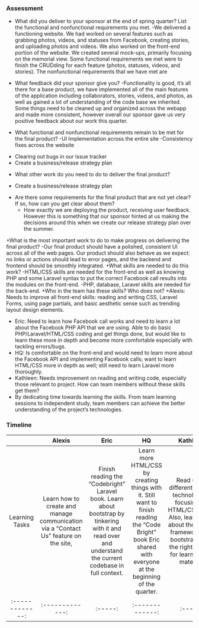 
### Assessment
 + What did you deliver to your sponsor at the end of spring quarter? List the functional and nonfunctional requirements you met.
-We delivered a functioning website. We had worked on several features such as grabbing photos, videos, and statuses from Facebook, creating stories, and uploading photos and videos. We also worked on the front-end portion of the website. We created several mock-ups, primarily focusing on the memorial view. Some functional requirements we met were to finish the CRUDding for each feature (photos, statuses, videos, and stories). The nonfunctional requirements that we have met are
+ What feedback did your sponsor give you?
-Functionality is good, it’s all there for a base product, we have implemented all of the main features of the application including collaborators, stories, videos, and photos, as well as gained a lot of understanding of the code base we inherited.  Some things need to be cleaned up and organized across the webapp and made more consistent, however overall our sponsor gave us very positive feedback about our work this quarter.

+ What functional and nonfunctional requirements remain to be met for the final product?
 -UI Implementation across the entire site
-Consistency fixes across the website
- Clearing out bugs in our issue tracker
- Create a business/release strategy plan

+ What other work do you need to do to deliver the final product?
- Create a business/release strategy plan

+ Are there some requirements for the final product that are not yet clear? If so, how can you get clear about them?
    - How exactly we are deploying the product, receiving user feedback. However this is something that our sponsor hinted at us making the decisions around this when we create our release strategy plan over the summer.

+What is the most important work to do to make progress on delivering the final product?
-Our final product should have a polished, consistent UI across all of the web pages. Our product should also behave as we expect: no links or actions  should lead to error pages, and the backend and frontend should be smoothly integrated.
+What skills are needed to do this work?
-HTML/CSS skills are needed for the front-end as well as knowing PHP and some Laravel syntax to put the correct Facebook call results into the modules on the front-end.
-PHP, database, Laravel skills are needed for the back-end. 
+Who in the team has these skills? Who does not?
+Alexis: Needs to improve all front-end skills: reading and writing CSS, Laravel Forms, using page partials, and basic aesthetic sense such as trending layout design elements.
+ Eric: Need to learn how Facebook call works and need to learn a lot about the Facebook PHP API that we are using. Able to do basic PHP/Laravel/HTML/CSS coding and get things done, but would like to learn these more in depth and become more comfortable especially with tackling errors/bugs.
+ HQ: Is comfortable on the front-end and would need to learn more about the Facebook API and implementing Facebook calls; want to learn HTML/CSS more in depth as well; still need to learn Laravel more thoroughly.
+ Kathleen: Needs improvement on reading and writing code, especially those relevant to project.
How can team members without these skills get them?
+ By dedicating time towards learning the skills. From team learning sessions to independent study, team members can achieve the better understanding of the project’s technologies.

### Timeline

| | Alexis | Eric | HQ | Kathleen |
| :-------------: |:-------------:| :-----:|:-------------:| :-----:|
Learning Tasks | Learn how to create and  manage communication via a “Contact Us” feature on the site,  | Finish reading the “Codebright” Laravel book. Learn about bootstrap by tinkering with it and read over and understand the current codebase in full context. | Learn more HTML/CSS by creating things with it. Still want to finish reading the “Code Bright” book Eric shared with everyone at the beginning of the quarter. | Read upon different project technologies, focusing on HTML/CSS/PHP. Also, learn more about the laravel framework and bootstrap. Find the right source for learning the material. |
| :-------------: |:-------------:| :-----:|:-------------:| :-----:|
